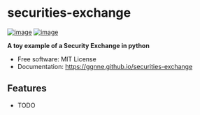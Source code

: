# securities-exchange


[![image](https://img.shields.io/pypi/v/securities-exchange.svg)](https://pypi.python.org/pypi/securities-exchange)
[![image](https://img.shields.io/conda/vn/conda-forge/securities-exchange.svg)](https://anaconda.org/conda-forge/securities-exchange)


**A toy example of a Security Exchange in python**


-   Free software: MIT License
-   Documentation: https://ggnne.github.io/securities-exchange
    

## Features

-   TODO
